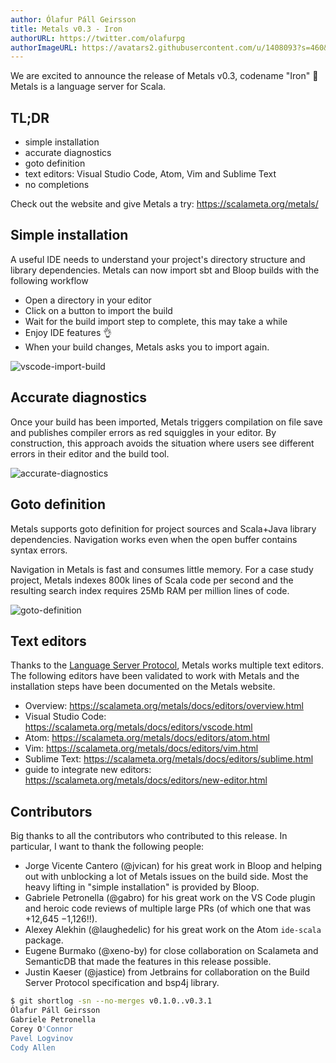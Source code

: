 ```yaml
---
author: Ólafur Páll Geirsson
title: Metals v0.3 - Iron
authorURL: https://twitter.com/olafurpg
authorImageURL: https://avatars2.githubusercontent.com/u/1408093?s=460&v=4
---
```


We are excited to announce the release of Metals v0.3, codename "Iron" 🎉 Metals
is a language server for Scala.

## TL;DR

- simple installation
- accurate diagnostics
- goto definition
- text editors: Visual Studio Code, Atom, Vim and Sublime Text
- no completions

Check out the website and give Metals a try: https://scalameta.org/metals/

## Simple installation

A useful IDE needs to understand your project's directory structure and library
dependencies. Metals can now import sbt and Bloop builds with the following
workflow

- Open a directory in your editor
- Click on a button to import the build
- Wait for the build import step to complete, this may take a while
- Enjoy IDE features 👌
- When your build changes, Metals asks you to import again.

![vscode-import-build](https://user-images.githubusercontent.com/1408093/49659280-26c58880-fa44-11e8-92e6-b3df984fbdd2.png)

## Accurate diagnostics

Once your build has been imported, Metals triggers compilation on file save and
publishes compiler errors as red squiggles in your editor. By construction, this
approach avoids the situation where users see different errors in their editor
and the build tool.

![accurate-diagnostics](https://user-images.githubusercontent.com/1408093/49591682-666e7080-f96f-11e8-9fc0-e48bbe13187d.png)

## Goto definition

Metals supports goto definition for project sources and Scala+Java library
dependencies. Navigation works even when the open buffer contains syntax errors.

Navigation in Metals is fast and consumes little memory. For a case study
project, Metals indexes 800k lines of Scala code per second and the resulting
search index requires 25Mb RAM per million lines of code.

![goto-definition](https://user-images.githubusercontent.com/1408093/49591684-67070700-f96f-11e8-873d-90c40480528b.gif)

## Text editors

Thanks to the
[Language Server Protocol](https://microsoft.github.io/language-server-protocol/),
Metals works multiple text editors. The following editors have been validated to
work with Metals and the installation steps have been documented on the Metals
website.

- Overview: https://scalameta.org/metals/docs/editors/overview.html
- Visual Studio Code: https://scalameta.org/metals/docs/editors/vscode.html
- Atom: https://scalameta.org/metals/docs/editors/atom.html
- Vim: https://scalameta.org/metals/docs/editors/vim.html
- Sublime Text: https://scalameta.org/metals/docs/editors/sublime.html
- guide to integrate new editors:
  https://scalameta.org/metals/docs/editors/new-editor.html

## Contributors

Big thanks to all the contributors who contributed to this release. In
particular, I want to thank the following people:

- Jorge Vicente Cantero (@jvican) for his great work in Bloop and helping out
  with unblocking a lot of Metals issues on the build side. Most the heavy
  lifting in "simple installation" is provided by Bloop.
- Gabriele Petronella (@gabro) for his great work on the VS Code plugin and
  heroic code reviews of multiple large PRs (of which one that was +12,645
  −1,126!!).
- Alexey Alekhin (@laughedelic) for his great work on the Atom `ide-scala`
  package.
- Eugene Burmako (@xeno-by) for close collaboration on Scalameta and SemanticDB
  that made the features in this release possible.
- Justin Kaeser (@jastice) from Jetbrains for collaboration on the Build Server
  Protocol specification and bsp4j library.

```sh
$ git shortlog -sn --no-merges v0.1.0..v0.3.1
Ólafur Páll Geirsson
Gabriele Petronella
Corey O'Connor
Pavel Logvinov
Cody Allen
```
